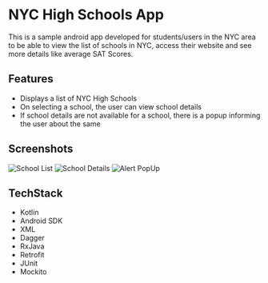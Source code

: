 # NYC High Schools App

This is a sample android app developed for students/users in the NYC area to be able to view the list of schools in NYC, access their website and see more details like average SAT Scores. 

## Features

- Displays a list of NYC High Schools
- On selecting a school, the user can view school details
- If school details are not available for a school, there is a popup informing the user about the same

## Screenshots

![School List](images/school_list.png)
![School Details](images/school_details.png)
![Alert PopUp](images/alert_popup.png)

## TechStack

- Kotlin
- Android SDK
- XML
- Dagger
- RxJava
- Retrofit
- JUnit 
- Mockito

